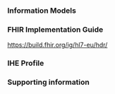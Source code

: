 ### Information Models

### FHIR Implementation Guide
https://build.fhir.org/ig/hl7-eu/hdr/

### IHE Profile

### Supporting information